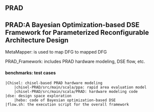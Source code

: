 ## PRAD
## PRAD:A Bayesian Optimization-based DSE Framework for Parameterized Reconfigurable Architecture Design


MetaMapper: is used to map DFG to mapped DFG

PRAD_Framework: includes PRAD hardware modeling, DSE flow, etc.
#### benchmarks: test cases
    |Chisel: chisel-based PRAD hardware modeling
        |chisel-PRAD/src/main/scala/ppa: rapid area evaluation model
        |chisel-PRAD/src/main/scala/PRAD: hardware modeling code
    |dse: design space exploration
        |hebo: code of Bayesian optimization-based DSE
    |flow.sh: the execution script for the overall framework
